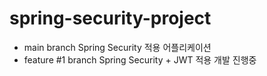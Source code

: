 # spring-security-project


- main branch Spring Security 적용 어플리케이션
- feature #1 branch Spring Security + JWT 적용 개발 진행중 
